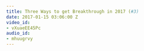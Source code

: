 ```yaml
---
title: Three Ways to get Breakthrough in 2017 (#3)
date: 2017-01-15 03:06:00 Z
video_id:
- vXuaeEE45Pc
audio_id:
- mhuugrvy
---
```


